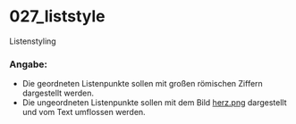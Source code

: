 027_liststyle
========
Listenstyling

### Angabe:

* Die geordneten Listenpunkte sollen mit großen römischen Ziffern dargestellt werden.
* Die ungeordneten Listenpunkte sollen mit dem Bild [herz.png](herz.png) dargestellt und vom Text umflossen werden.